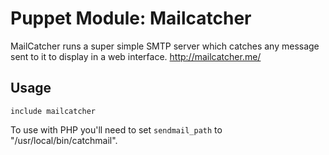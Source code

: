 # Puppet Module: Mailcatcher

MailCatcher runs a super simple SMTP server which catches any message sent to
it to display in a web interface. http://mailcatcher.me/

## Usage

    include mailcatcher

To use with PHP you'll need to set `sendmail_path` to "/usr/local/bin/catchmail".
